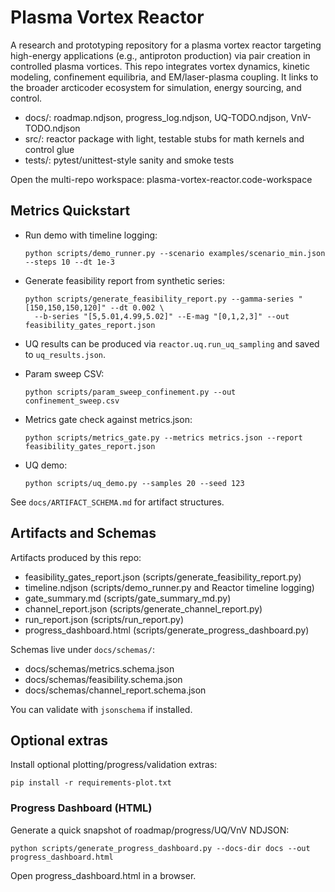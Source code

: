 Plasma Vortex Reactor
=====================

A research and prototyping repository for a plasma vortex reactor targeting high-energy applications (e.g., antiproton production) via pair creation in controlled plasma vortices. This repo integrates vortex dynamics, kinetic modeling, confinement equilibria, and EM/laser-plasma coupling. It links to the broader arcticoder ecosystem for simulation, energy sourcing, and control.

- docs/: roadmap.ndjson, progress_log.ndjson, UQ-TODO.ndjson, VnV-TODO.ndjson
- src/: reactor package with light, testable stubs for math kernels and control glue
- tests/: pytest/unittest-style sanity and smoke tests

Open the multi-repo workspace: plasma-vortex-reactor.code-workspace

## Metrics Quickstart

- Run demo with timeline logging:
  ```
  python scripts/demo_runner.py --scenario examples/scenario_min.json --steps 10 --dt 1e-3
  ```
- Generate feasibility report from synthetic series:
  ```
  python scripts/generate_feasibility_report.py --gamma-series "[150,150,150,120]" --dt 0.002 \
    --b-series "[5,5.01,4.99,5.02]" --E-mag "[0,1,2,3]" --out feasibility_gates_report.json
  ```
- UQ results can be produced via `reactor.uq.run_uq_sampling` and saved to `uq_results.json`.

- Param sweep CSV:
  ```
  python scripts/param_sweep_confinement.py --out confinement_sweep.csv
  ```
- Metrics gate check against metrics.json:
  ```
  python scripts/metrics_gate.py --metrics metrics.json --report feasibility_gates_report.json
  ```
- UQ demo:
  ```
  python scripts/uq_demo.py --samples 20 --seed 123
  ```

See `docs/ARTIFACT_SCHEMA.md` for artifact structures.

## Artifacts and Schemas

Artifacts produced by this repo:

- feasibility_gates_report.json (scripts/generate_feasibility_report.py)
- timeline.ndjson (scripts/demo_runner.py and Reactor timeline logging)
- gate_summary.md (scripts/gate_summary_md.py)
- channel_report.json (scripts/generate_channel_report.py)
- run_report.json (scripts/run_report.py)
- progress_dashboard.html (scripts/generate_progress_dashboard.py)

Schemas live under `docs/schemas/`:

- docs/schemas/metrics.schema.json
- docs/schemas/feasibility.schema.json
- docs/schemas/channel_report.schema.json

You can validate with `jsonschema` if installed.

## Optional extras

Install optional plotting/progress/validation extras:

```
pip install -r requirements-plot.txt
```

### Progress Dashboard (HTML)

Generate a quick snapshot of roadmap/progress/UQ/VnV NDJSON:

```
python scripts/generate_progress_dashboard.py --docs-dir docs --out progress_dashboard.html
```
Open progress_dashboard.html in a browser.
